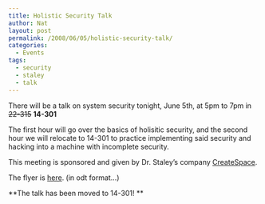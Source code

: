 ```yaml
---
title: Holistic Security Talk
author: Nat
layout: post
permalink: /2008/06/05/holistic-security-talk/
categories:
  - Events
tags:
  - security
  - staley
  - talk
---
```

There will be a talk on system security tonight, June 5th, at 5pm to 7pm in <strike>22-315</strike> **14-301**

The first hour will go over the basics of holisitic security, and the second hour we will relocate to 14-301 to practice implementing said security and hacking into a machine with incomplete security.

This meeting is sponsored and given by Dr. Staley&#8217;s company [CreateSpace][1].

The flyer is [here][2]. (in odt format&#8230;)

**The talk has been moved to 14-301! **

 [1]: http://www.createspace.com/
 [2]: http://users.csc.calpoly.edu/%7Ehendrix/MarkTalkFlyer.odt